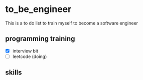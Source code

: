 # to_be_engineer
This is a to do list to train myself to become a software engineer

## programming training
+ [x] interview bit
+ [ ] leetcode (doing)

## skills 


